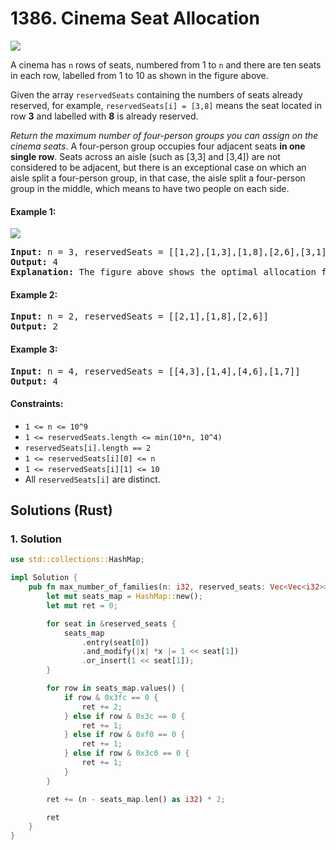 # 1386. Cinema Seat Allocation
![](https://assets.leetcode.com/uploads/2020/02/14/cinema_seats_1.png)

A cinema has `n` rows of seats, numbered from 1 to `n` and there are ten seats in each row, labelled from 1 to 10 as shown in the figure above.

Given the array `reservedSeats` containing the numbers of seats already reserved, for example, `reservedSeats[i] = [3,8]` means the seat located in row **3** and labelled with **8** is already reserved.

*Return the maximum number of four-person groups you can assign on the cinema seats*. A four-person group occupies four adjacent seats **in one single row**. Seats across an aisle (such as [3,3] and [3,4]) are not considered to be adjacent, but there is an exceptional case on which an aisle split a four-person group, in that case, the aisle split a four-person group in the middle, which means to have two people on each side.

#### Example 1:
![](https://assets.leetcode.com/uploads/2020/02/14/cinema_seats_3.png)
<pre>
<strong>Input:</strong> n = 3, reservedSeats = [[1,2],[1,3],[1,8],[2,6],[3,1],[3,10]]
<strong>Output:</strong> 4
<strong>Explanation:</strong> The figure above shows the optimal allocation for four groups, where seats mark with blue are already reserved and contiguous seats mark with orange are for one group.
</pre>

#### Example 2:
<pre>
<strong>Input:</strong> n = 2, reservedSeats = [[2,1],[1,8],[2,6]]
<strong>Output:</strong> 2
</pre>

#### Example 3:
<pre>
<strong>Input:</strong> n = 4, reservedSeats = [[4,3],[1,4],[4,6],[1,7]]
<strong>Output:</strong> 4
</pre>

#### Constraints:
* `1 <= n <= 10^9`
* `1 <= reservedSeats.length <= min(10*n, 10^4)`
* `reservedSeats[i].length == 2`
* `1 <= reservedSeats[i][0] <= n`
* `1 <= reservedSeats[i][1] <= 10`
* All `reservedSeats[i]` are distinct.

## Solutions (Rust)

### 1. Solution
```Rust
use std::collections::HashMap;

impl Solution {
    pub fn max_number_of_families(n: i32, reserved_seats: Vec<Vec<i32>>) -> i32 {
        let mut seats_map = HashMap::new();
        let mut ret = 0;

        for seat in &reserved_seats {
            seats_map
                .entry(seat[0])
                .and_modify(|x| *x |= 1 << seat[1])
                .or_insert(1 << seat[1]);
        }

        for row in seats_map.values() {
            if row & 0x3fc == 0 {
                ret += 2;
            } else if row & 0x3c == 0 {
                ret += 1;
            } else if row & 0xf0 == 0 {
                ret += 1;
            } else if row & 0x3c0 == 0 {
                ret += 1;
            }
        }

        ret += (n - seats_map.len() as i32) * 2;

        ret
    }
}
```
